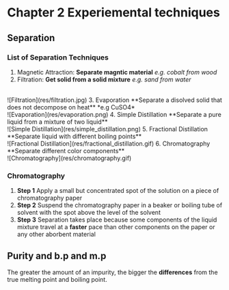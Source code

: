 # Chapter 2 Experiemental techniques

## Separation

### List of Separation Techniques


1. Magnetic Attraction: **Separate magntic material**
 *e.g. cobalt from wood*
2. Filtration: **Get solid from a solid mixture**
 *e.g. sand from water*
 <br>
 ![Filtration](res/filtration.jpg)
3. Evaporation **Separate a disolved solid that does not decompose on heat**
 *e.g CuSO4*
 <br>
 ![Evaporation](res/evaporation.png)
4. Simple Distillation **Separate a pure liquid from a mixture of two liquid**
 <br>
 ![Simple Distillation](res/simple_distillation.png)
5. Fractional Distillation **Separate liquid with different boiling points**
 <br>
 ![Fractional Distillation](res/fractional_distillation.gif)
6. Chromatography **Separate different color components**
 <br>
 ![Chromatography](res/chromatography.gif)



### Chromatography
1. **Step 1** Apply a small but concentrated spot of the solution on a piece of chromatography paper
2. **Step 2** Suspend the chromatography paper in a beaker or boiling tube of solvent with the spot above the level of the solvent
3. **Step 3** Separation takes place because some components of the liquid mixture travel at a **faster** pace than other components on the paper or any other aborbent material

## Purity and b.p and m.p
The greater the amount of an impurity, the bigger the **differences** from the true melting point and boiling point.




